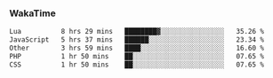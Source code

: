 ### WakaTime

<!--START_SECTION:waka-->

```txt
Lua          8 hrs 29 mins   ████████▓░░░░░░░░░░░░░░░░   35.26 %
JavaScript   5 hrs 37 mins   ██████░░░░░░░░░░░░░░░░░░░   23.34 %
Other        3 hrs 59 mins   ████░░░░░░░░░░░░░░░░░░░░░   16.60 %
PHP          1 hr 50 mins    ██░░░░░░░░░░░░░░░░░░░░░░░   07.65 %
CSS          1 hr 50 mins    ██░░░░░░░░░░░░░░░░░░░░░░░   07.65 %
```

<!--END_SECTION:waka-->
